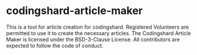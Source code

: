 # codingshard-article-maker
This is a tool for article creation for codingshard.
Registered Volunteers are permitted to use it to create the necessary articles.
The Codingshard Article Maker is licensed under the BSD-3-Clause License.
All contributors are expected to follow the code of conduct.